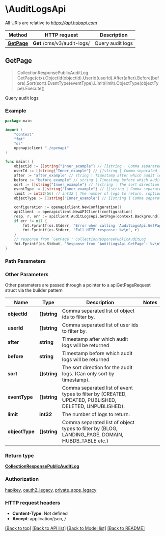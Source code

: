 # \AuditLogsApi

All URIs are relative to *https://api.hubapi.com*

Method | HTTP request | Description
------------- | ------------- | -------------
[**GetPage**](AuditLogsApi.md#GetPage) | **Get** /cms/v3/audit-logs/ | Query audit logs



## GetPage

> CollectionResponsePublicAuditLog GetPage(ctx).ObjectId(objectId).UserId(userId).After(after).Before(before).Sort(sort).EventType(eventType).Limit(limit).ObjectType(objectType).Execute()

Query audit logs



### Example

```go
package main

import (
    "context"
    "fmt"
    "os"
    openapiclient "./openapi"
)

func main() {
    objectId := []string{"Inner_example"} // []string | Comma separated list of object ids to filter by. (optional)
    userId := []string{"Inner_example"} // []string | Comma separated list of user ids to filter by. (optional)
    after := "after_example" // string | Timestamp after which audit logs will be returned (optional)
    before := "before_example" // string | Timestamp before which audit logs will be returned (optional)
    sort := []string{"Inner_example"} // []string | The sort direction for the audit logs. (Can only sort by timestamp). (optional)
    eventType := []string{"Inner_example"} // []string | Comma separated list of event types to filter by (CREATED, UPDATED, PUBLISHED, DELETED, UNPUBLISHED). (optional)
    limit := int32(56) // int32 | The number of logs to return. (optional)
    objectType := []string{"Inner_example"} // []string | Comma separated list of object types to filter by (BLOG, LANDING_PAGE, DOMAIN, HUBDB_TABLE etc.) (optional)

    configuration := openapiclient.NewConfiguration()
    apiClient := openapiclient.NewAPIClient(configuration)
    resp, r, err := apiClient.AuditLogsApi.GetPage(context.Background()).ObjectId(objectId).UserId(userId).After(after).Before(before).Sort(sort).EventType(eventType).Limit(limit).ObjectType(objectType).Execute()
    if err != nil {
        fmt.Fprintf(os.Stderr, "Error when calling `AuditLogsApi.GetPage``: %v\n", err)
        fmt.Fprintf(os.Stderr, "Full HTTP response: %v\n", r)
    }
    // response from `GetPage`: CollectionResponsePublicAuditLog
    fmt.Fprintf(os.Stdout, "Response from `AuditLogsApi.GetPage`: %v\n", resp)
}
```

### Path Parameters



### Other Parameters

Other parameters are passed through a pointer to a apiGetPageRequest struct via the builder pattern


Name | Type | Description  | Notes
------------- | ------------- | ------------- | -------------
 **objectId** | **[]string** | Comma separated list of object ids to filter by. | 
 **userId** | **[]string** | Comma separated list of user ids to filter by. | 
 **after** | **string** | Timestamp after which audit logs will be returned | 
 **before** | **string** | Timestamp before which audit logs will be returned | 
 **sort** | **[]string** | The sort direction for the audit logs. (Can only sort by timestamp). | 
 **eventType** | **[]string** | Comma separated list of event types to filter by (CREATED, UPDATED, PUBLISHED, DELETED, UNPUBLISHED). | 
 **limit** | **int32** | The number of logs to return. | 
 **objectType** | **[]string** | Comma separated list of object types to filter by (BLOG, LANDING_PAGE, DOMAIN, HUBDB_TABLE etc.) | 

### Return type

[**CollectionResponsePublicAuditLog**](CollectionResponsePublicAuditLog.md)

### Authorization

[hapikey](../README.md#hapikey), [oauth2_legacy](../README.md#oauth2_legacy), [private_apps_legacy](../README.md#private_apps_legacy)

### HTTP request headers

- **Content-Type**: Not defined
- **Accept**: application/json, */*

[[Back to top]](#) [[Back to API list]](../README.md#documentation-for-api-endpoints)
[[Back to Model list]](../README.md#documentation-for-models)
[[Back to README]](../README.md)

